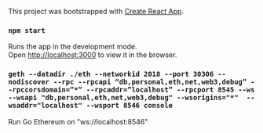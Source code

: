 This project was bootstrapped with [Create React App](https://github.com/facebook/create-react-app).

### `npm start`

Runs the app in the development mode.<br>
Open [http://localhost:3000](http://localhost:3000) to view it in the browser.

### `geth --datadir ./eth --networkid 2018 --port 30306 --nodiscover --rpc --rpcapi “db,personal,eth,net,web3,debug” --rpccorsdomain=”*” --rpcaddr=”localhost” --rpcport 8545 --ws --wsapi "db,personal,eth,net,web3,debug" --wsorigins="*"  --wsaddr="localhost" --wsport 8546 console`

Run Go Ethereum on "ws://localhost:8546"
